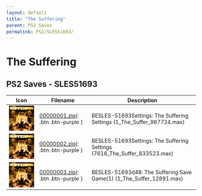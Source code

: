 ```yaml
---
layout: default
title: "The Suffering"
parent: PS2 Saves
permalink: PS2/SLES51693/
---
```

# The Suffering

## PS2 Saves - SLES51693

| Icon | Filename | Description |
|------|----------|-------------|
| ![The Suffering](icon0.png) | [00000001.zip](00000001.zip){: .btn .btn-purple } | BESLES-51693Settings: The Suffering Settings (1_The_Suffer_967724.max) |
| ![The Suffering](icon0.png) | [00000002.zip](00000002.zip){: .btn .btn-purple } | BESLES-51693Settings: The Suffering Settings (7616_The_Suffer_833523.max) |
| ![The Suffering](icon0.png) | [00000003.zip](00000003.zip){: .btn .btn-purple } | BESLES-51693d48: The Suffering Save Game(1) (1_The_Suffer_12891.max) |

